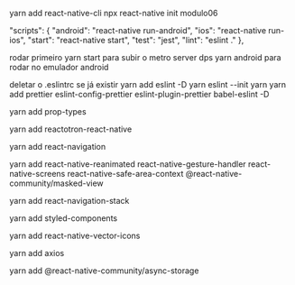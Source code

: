 yarn add react-native-cli
npx react-native init modulo06

"scripts": {
"android": "react-native run-android",
"ios": "react-native run-ios",
"start": "react-native start",
"test": "jest",
"lint": "eslint ."
},

rodar primeiro yarn start para subir o metro server
dps yarn android para rodar no emulador android

deletar o .eslintrc se já existir
yarn add eslint -D
yarn eslint --init
yarn
yarn add prettier eslint-config-prettier eslint-plugin-prettier babel-eslint -D

yarn add prop-types

yarn add reactotron-react-native

yarn add react-navigation

yarn add react-native-reanimated react-native-gesture-handler react-native-screens react-native-safe-area-context @react-native-community/masked-view

yarn add react-navigation-stack

yarn add styled-components

yarn add react-native-vector-icons

yarn add axios

yarn add @react-native-community/async-storage
